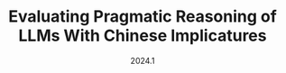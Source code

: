 ---
layout: project
type: project
image: img/pragLLM/talk.png
title: "Evaluating Pragmatic Reasoning of LLMs With Chinese Implicatures"
date: 2024.1
published: true
labels:
  - Python
  - Gricean maxims
  - Implicatures
summary: "I manually built and annotated a dataset which includes multiple choice questions about the conversational implicatures of character lines in a Chinese sitcom and I used this dataset to evaluate pragmatic understanding of LLMs."
paperurl: /resources/pragmaticLLM.pdf
---